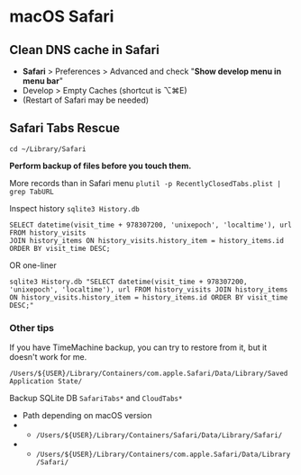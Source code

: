 # macOS Safari

## Clean DNS cache in Safari

* **Safari** > Preferences > Advanced and check "**Show develop menu in menu bar**"  
* Develop > Empty Caches (shortcut is ⌥⌘E)  
* (Restart of Safari may be needed)

## Safari Tabs Rescue

`cd ~/Library/Safari`

**Perform backup of files before you touch them.**

More records than in Safari menu `plutil -p RecentlyClosedTabs.plist | grep TabURL`

Inspect history `sqlite3 History.db`

    SELECT datetime(visit_time + 978307200, 'unixepoch', 'localtime'), url 
    FROM history_visits 
    JOIN history_items ON history_visits.history_item = history_items.id 
    ORDER BY visit_time DESC;

OR one-liner

    sqlite3 History.db "SELECT datetime(visit_time + 978307200, 'unixepoch', 'localtime'), url FROM history_visits JOIN history_items ON history_visits.history_item = history_items.id ORDER BY visit_time DESC;"

### Other tips

If you have TimeMachine backup, you can try to restore from it, but it doesn't work for me.

`/Users/${USER}/Library/Containers/com.apple.Safari/Data/Library/Saved Application State/`

Backup SQLite DB `SafariTabs*` and `CloudTabs*`

* Path depending on macOS version
* * `/Users/${USER}/Library/Containers/Safari/Data/Library/Safari/`
* * `/Users/${USER}/Library/Containers/com.apple.Safari/Data/Library/Safari/`
